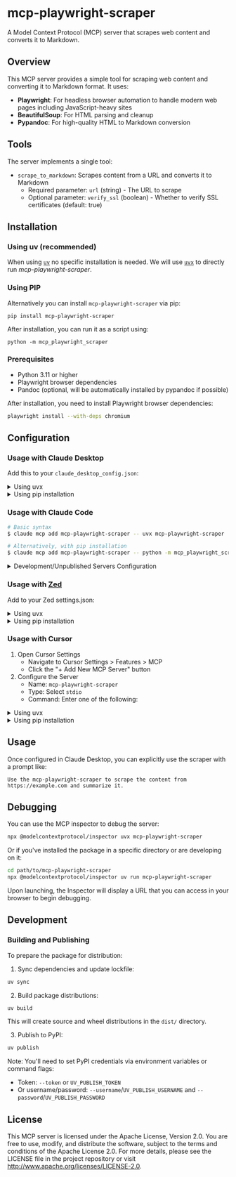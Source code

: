 # mcp-playwright-scraper

A Model Context Protocol (MCP) server that scrapes web content and converts it to Markdown.

## Overview

This MCP server provides a simple tool for scraping web content and converting it to Markdown format. It uses:

- **Playwright**: For headless browser automation to handle modern web pages including JavaScript-heavy sites
- **BeautifulSoup**: For HTML parsing and cleanup
- **Pypandoc**: For high-quality HTML to Markdown conversion

## Tools

The server implements a single tool:

- `scrape_to_markdown`: Scrapes content from a URL and converts it to Markdown
  - Required parameter: `url` (string) - The URL to scrape
  - Optional parameter: `verify_ssl` (boolean) - Whether to verify SSL certificates (default: true)

## Installation

### Using uv (recommended)

When using [`uv`](https://docs.astral.sh/uv/) no specific installation is needed. We will
use [`uvx`](https://docs.astral.sh/uv/guides/tools/) to directly run *mcp-playwright-scraper*.

### Using PIP

Alternatively you can install `mcp-playwright-scraper` via pip:

```
pip install mcp-playwright-scraper
```

After installation, you can run it as a script using:

```
python -m mcp_playwright_scraper
```

### Prerequisites

- Python 3.11 or higher
- Playwright browser dependencies
- Pandoc (optional, will be automatically installed by pypandoc if possible)

After installation, you need to install Playwright browser dependencies:

```bash
playwright install --with-deps chromium
```

## Configuration

### Usage with Claude Desktop

Add this to your `claude_desktop_config.json`:

<details>
<summary>Using uvx</summary>

```json
"mcpServers": {
  "mcp-playwright-scraper": {
    "command": "uvx",
    "args": ["mcp-playwright-scraper"]
  }
}
```
</details>

<details>
<summary>Using pip installation</summary>

```json
"mcpServers": {
  "mcp-playwright-scraper": {
    "command": "python",
    "args": ["-m", "mcp_playwright_scraper"]
  }
}
```
</details>

### Usage with Claude Code

```bash
# Basic syntax
$ claude mcp add mcp-playwright-scraper -- uvx mcp-playwright-scraper

# Alternatively, with pip installation
$ claude mcp add mcp-playwright-scraper -- python -m mcp_playwright_scraper
```

<details>
<summary>Development/Unpublished Servers Configuration</summary>

```json
"mcpServers": {
  "mcp-playwright-scraper": {
    "command": "uv",
    "args": [
      "--directory",
      "/path/to/mcp-playwright-scraper",
      "run",
      "mcp-playwright-scraper"
    ]
  }
}
```
</details>

### Usage with [Zed](https://github.com/zed-industries/zed)

Add to your Zed settings.json:

<details>
<summary>Using uvx</summary>

```json
"context_servers": [
  "mcp-playwright-scraper": {
    "command": {
      "path": "uvx",
      "args": ["mcp-playwright-scraper"]
    }
  }
],
```
</details>

<details>
<summary>Using pip installation</summary>

```json
"context_servers": {
  "mcp-playwright-scraper": {
    "command": "python",
    "args": ["-m", "mcp_playwright_scraper"]
  }
},
```
</details>

### Usage with Cursor

1. Open Cursor Settings
   - Navigate to Cursor Settings > Features > MCP
   - Click the "+ Add New MCP Server" button
2. Configure the Server
   - Name: `mcp-playwright-scraper`
   - Type: Select `stdio`
   - Command: Enter one of the following:

<details>
<summary>Using uvx</summary>

```
uvx mcp-playwright-scraper
```
</details>

<details>
<summary>Using pip installation</summary>

```
python -m mcp_playwright_scraper
```
</details>

## Usage

Once configured in Claude Desktop, you can explicitly use the scraper with a prompt like:

```
Use the mcp-playwright-scraper to scrape the content from https://example.com and summarize it.
```

## Debugging

You can use the MCP inspector to debug the server:

```bash
npx @modelcontextprotocol/inspector uvx mcp-playwright-scraper
```

Or if you've installed the package in a specific directory or are developing on it:

```bash
cd path/to/mcp-playwright-scraper
npx @modelcontextprotocol/inspector uv run mcp-playwright-scraper
```

Upon launching, the Inspector will display a URL that you can access in your browser to begin debugging.

## Development

### Building and Publishing

To prepare the package for distribution:

1. Sync dependencies and update lockfile:
```bash
uv sync
```

2. Build package distributions:
```bash
uv build
```

This will create source and wheel distributions in the `dist/` directory.

3. Publish to PyPI:
```bash
uv publish
```

Note: You'll need to set PyPI credentials via environment variables or command flags:
- Token: `--token` or `UV_PUBLISH_TOKEN`
- Or username/password: `--username`/`UV_PUBLISH_USERNAME` and `--password`/`UV_PUBLISH_PASSWORD`

## License

This MCP server is licensed under the Apache License, Version 2.0. You are free to use, modify, and distribute the software, subject to the terms and conditions of the Apache License 2.0. For more details, please see the LICENSE file in the project repository or visit http://www.apache.org/licenses/LICENSE-2.0.